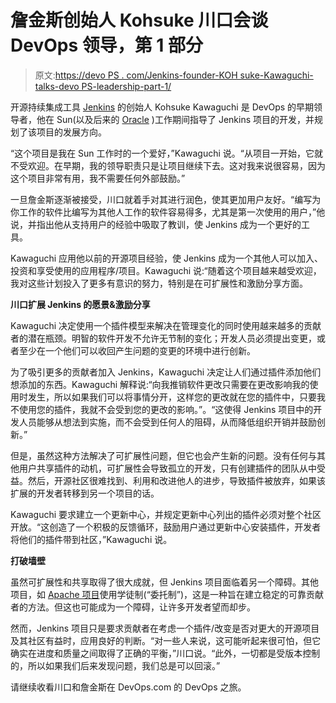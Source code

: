 # 詹金斯创始人 Kohsuke 川口会谈 DevOps 领导，第 1 部分

> 原文:[https://devo PS . com/Jenkins-founder-KOH suke-Kawaguchi-talks-devo PS-leadership-part-1/](https://devops.com/jenkins-founder-kohsuke-kawaguchi-talks-devops-leadership-part-1/)

开源持续集成工具 [Jenkins](https://jenkins-ci.org/) 的创始人 Kohsuke Kawaguchi 是 DevOps 的早期领导者，他在 Sun(以及后来的 [Oracle](http://www.oracle.com/index.html) )工作期间指导了 Jenkins 项目的开发，并规划了该项目的发展方向。

“这个项目是我在 Sun 工作时的一个爱好，”Kawaguchi 说。“从项目一开始，它就不受欢迎。在早期，我的领导职责只是让项目继续下去。这对我来说很容易，因为这个项目非常有用，我不需要任何外部鼓励。”

一旦詹金斯逐渐被接受，川口就着手对其进行润色，使其更加用户友好。“编写为你工作的软件比编写为其他人工作的软件容易得多，尤其是第一次使用的用户，”他说，并指出他从支持用户的经验中吸取了教训，使 Jenkins 成为一个更好的工具。

Kawaguchi 应用他以前的开源项目经验，使 Jenkins 成为一个其他人可以加入、投资和享受使用的应用程序/项目。Kawaguchi 说:“随着这个项目越来越受欢迎，我对这些计划投入了更多有意识的努力，特别是在可扩展性和激励分享方面。

**川口扩展 Jenkins 的愿景&激励分享**

Kawaguchi 决定使用一个插件模型来解决在管理变化的同时使用越来越多的贡献者的潜在瓶颈。明智的软件开发不允许无节制的变化；开发人员必须提出变更，或者至少在一个他们可以收回产生问题的变更的环境中进行创新。

为了吸引更多的贡献者加入 Jenkins，Kawaguchi 决定让人们通过插件添加他们想添加的东西。Kawaguchi 解释说:“向我推销软件更改只需要在更改影响我的使用时发生，所以如果我们可以将事情分开，这样您的更改就在您的插件中，只要我不使用您的插件，我就不会受到您的更改的影响。”。“这使得 Jenkins 项目中的开发人员能够从想法到实施，而不会受到任何人的阻碍，从而降低组织开销并鼓励创新。”

但是，虽然这种方法解决了可扩展性问题，但它也会产生新的问题。没有任何与其他用户共享插件的动机，可扩展性会导致孤立的开发，只有创建插件的团队从中受益。然后，开源社区很难找到、利用和改进他人的进步，导致插件被放弃，如果该扩展的开发者转移到另一个项目的话。

Kawaguchi 要求建立一个更新中心，并规定更新中心列出的插件必须对整个社区开放。“这创造了一个积极的反馈循环，鼓励用户通过更新中心安装插件，开发者将他们的插件带到社区，”Kawaguchi 说。

**打破墙壁**

虽然可扩展性和共享取得了很大成就，但 Jenkins 项目面临着另一个障碍。其他项目，如 [Apache 项目](https://www.apache.org/)使用学徒制(“委托制”)，这是一种旨在建立稳定的可靠贡献者的方法。但这也可能成为一个障碍，让许多开发者望而却步。

然而，Jenkins 项目只是要求贡献者在考虑一个插件/改变是否对更大的开源项目及其社区有益时，应用良好的判断。“对一些人来说，这可能听起来很可怕，但它确实在进度和质量之间取得了正确的平衡，”川口说。“此外，一切都是受版本控制的，所以如果我们后来发现问题，我们总是可以回滚。”

请继续收看川口和詹金斯在 DevOps.com 的 DevOps 之旅。
